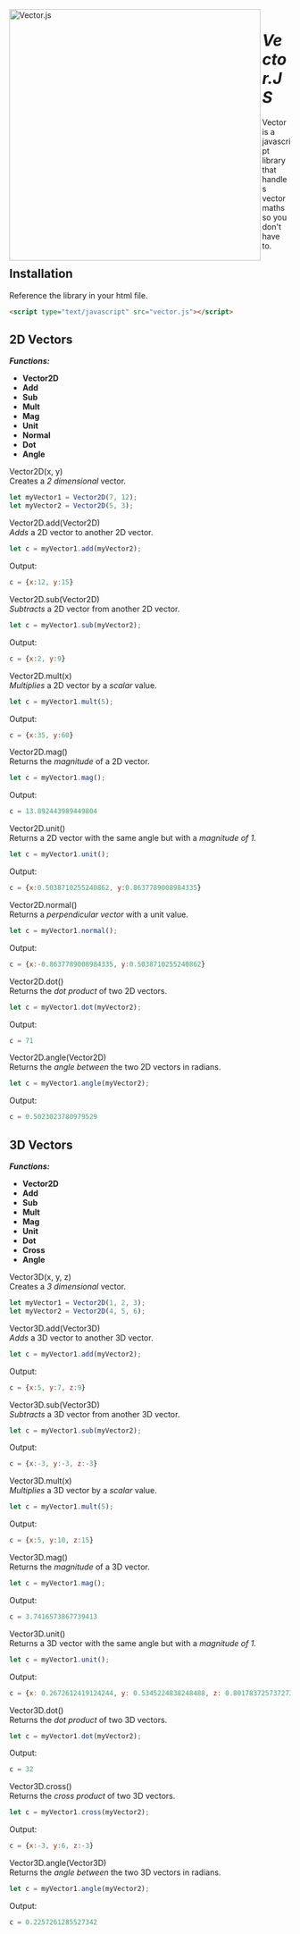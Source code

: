 <img alt="Vector.js" src="https://lh4.googleusercontent.com/ax4nwt3f5fLzLdpKjy9L0EmrtnlRQpz5-m4iZCVnGT5VeyJiU6o06JrQ8FbqOqdrJzdIo6GW_TeESHEkGFUS=w1920-h937" align="left" width="450">  

# *Vector.JS*

Vector is a javascript library that handles vector maths so you don't have to.

## Installation

Reference the library in your html file.

```html
<script type="text/javascript" src="vector.js"></script>
```

## 2D Vectors

***Functions:***
* **Vector2D**
* **Add**
* **Sub**
* **Mult**
* **Mag**
* **Unit**
* **Normal**
* **Dot**
* **Angle**


Vector2D(x, y)  
Creates a *2 dimensional* vector.

```javascript
let myVector1 = Vector2D(7, 12);
let myVector2 = Vector2D(5, 3);
```

Vector2D.add(Vector2D)  
*Adds* a 2D vector to another 2D vector.

```javascript
let c = myVector1.add(myVector2);
```

Output:

```javascript
c = {x:12, y:15}
```

Vector2D.sub(Vector2D)  
*Subtracts* a 2D vector from another 2D vector.

```javascript
let c = myVector1.sub(myVector2);
```

Output:

```javascript
c = {x:2, y:9}
```

Vector2D.mult(x)  
*Multiplies* a 2D vector by a *scalar* value.

```javascript
let c = myVector1.mult(5);
```

Output:

```javascript
c = {x:35, y:60}
```

Vector2D.mag()  
Returns the *magnitude* of a 2D vector.

```javascript
let c = myVector1.mag();
```

Output:

```javascript
c = 13.892443989449804
```

Vector2D.unit()  
Returns a 2D vector with the same angle but with a *magnitude of 1.*

```javascript
let c = myVector1.unit();
```

Output:

```javascript
c = {x:0.5038710255240862, y:0.8637789008984335}
```

Vector2D.normal()  
Returns a *perpendicular vector* with a unit value.

```javascript
let c = myVector1.normal();
```

Output:

```javascript
c = {x:-0.8637789008984335, y:0.5038710255240862}
```

Vector2D.dot()  
Returns the *dot product* of two 2D vectors.

```javascript
let c = myVector1.dot(myVector2);
```

Output:

```javascript
c = 71
```

Vector2D.angle(Vector2D)  
Returns the *angle between* the two 2D vectors in radians.

```javascript
let c = myVector1.angle(myVector2);
```

Output:

```javascript
c = 0.5023023780979529
```

## 3D Vectors

***Functions:***
* **Vector2D**
* **Add**
* **Sub**
* **Mult**
* **Mag**
* **Unit**
* **Dot**
* **Cross**
* **Angle**

Vector3D(x, y, z)  
Creates a *3 dimensional* vector.

```javascript
let myVector1 = Vector2D(1, 2, 3);
let myVector2 = Vector2D(4, 5, 6);
```

Vector3D.add(Vector3D)  
*Adds* a 3D vector to another 3D vector.

```javascript
let c = myVector1.add(myVector2);
```

Output:

```javascript
c = {x:5, y:7, z:9}
```

Vector3D.sub(Vector3D)  
*Subtracts* a 3D vector from another 3D vector.

```javascript
let c = myVector1.sub(myVector2);
```

Output:

```javascript
c = {x:-3, y:-3, z:-3}
```

Vector3D.mult(x)  
*Multiplies* a 3D vector by a *scalar* value.

```javascript
let c = myVector1.mult(5);
```

Output:

```javascript
c = {x:5, y:10, z:15}
```

Vector3D.mag()  
Returns the *magnitude* of a 3D vector.

```javascript
let c = myVector1.mag();
```

Output:

```javascript
c = 3.7416573867739413
```

Vector3D.unit()  
Returns a 3D vector with the same angle but with a *magnitude of 1.*

```javascript
let c = myVector1.unit();
```

Output:

```javascript
c = {x: 0.2672612419124244, y: 0.5345224838248488, z: 0.8017837257372732}
```

Vector3D.dot()  
Returns the *dot product* of two 3D vectors.

```javascript
let c = myVector1.dot(myVector2);
```

Output:

```javascript
c = 32
```

Vector3D.cross()  
Returns the *cross product* of two 3D vectors.

```javascript
let c = myVector1.cross(myVector2);
```

Output:

```javascript
c = {x:-3, y:6, z:-3}
```

Vector3D.angle(Vector3D)  
Returns the *angle between* the two 3D vectors in radians.

```javascript
let c = myVector1.angle(myVector2);
```

Output:

```javascript
c = 0.2257261285527342
```
